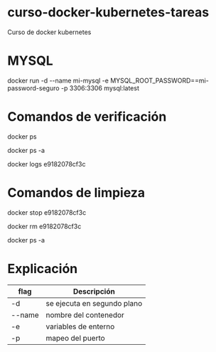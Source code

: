 # curso-docker-kubernetes-tareas
Curso de docker kubernetes

# MYSQL

docker run -d --name mi-mysql -e MYSQL_ROOT_PASSWORD==mi-password-seguro -p 3306:3306 mysql:latest

# Comandos de verificación

docker ps

docker ps -a

docker logs e9182078cf3c

# Comandos de limpieza

docker stop e9182078cf3c

docker rm e9182078cf3c

docker ps -a

# Explicación 

| flag | Descripción | 
|---|---|
| -d | se ejecuta en segundo plano |
| --name | nombre del contenedor |
| -e | variables de enterno |
| -p | mapeo del puerto |